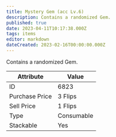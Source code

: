 ```yaml
---
title: Mystery Gem (acc Lv.6)
description: Contains a randomized Gem.
published: true
date: 2023-04-11T10:17:38.000Z
tags: items
editor: markdown
dateCreated: 2023-02-16T00:00:00.000Z
---
```


Contains a randomized Gem.

|Attribute|Value|
|-|-|
|ID|6823|
|Purchase Price|3 Flips|
|Sell Price|1 Flips|
|Type|Consumable|
|Stackable|Yes|

